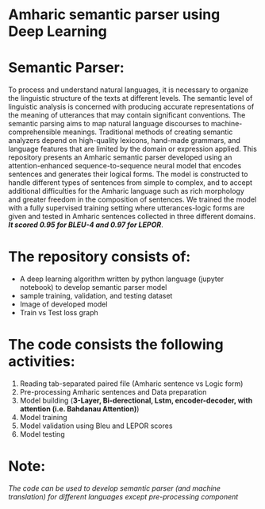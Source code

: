 # Amharic semantic parser using Deep Learning

# Semantic Parser:
To process and understand natural languages, it is necessary to organize the linguistic structure of the texts at different levels. The semantic level of linguistic analysis is concerned with producing accurate representations of the meaning of utterances that may contain significant conventions. The semantic parsing aims to map natural language discourses to machine-comprehensible meanings. Traditional methods of creating semantic analyzers depend on high-quality lexicons, hand-made grammars, and language features that are limited by the domain or expression applied. This repository presents an Amharic semantic parser developed using an attention-enhanced sequence-to-sequence neural model that encodes sentences and generates their logical forms. The model is constructed to handle different types of sentences from simple to complex, and to accept additional difficulties for the Amharic language such as rich morphology and greater freedom in the composition of sentences. We trained the model with a fully supervised training setting where utterances-logic forms are given and tested in Amharic sentences collected in three different domains. **<em>It scored 0.95 for BLEU-4 and 0.97 for LEPOR</em>**.

# The repository consists of: 
   <ul>
     <li>A deep learning algorithm written by python language (jupyter notebook) to develop semantic parser model</li>
     <li>sample training, validation, and testing dataset</li>
     <li>Image of developed model</li>
     <li>Train vs Test loss graph</li>
   </ul>

# The code consists the following activities:
  1) Reading tab-separated paired file (Amharic sentence vs Logic form)
  2) Pre-processing Amharic sentences and Data preparation
  3) Model building (**3-Layer, Bi-derectional, Lstm, encoder-decoder, with attention (i.e. Bahdanau Attention)**)
  4) Model training
  5) Model validation using Bleu and LEPOR scores
  6) Model testing

# Note: 
   <em>The code can be used to develop semantic parser (and machine translation) for different languages except pre-processing component</em>

